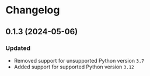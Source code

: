 # Changelog

## 0.1.3 (2024-05-06)

### Updated

- Removed support for unsupported Python version `3.7`
- Added support for supported Python version `3.12`
